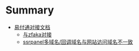 # Summary

  * [易付通对接文档](README.md)
      * [与zfaka对接](zfaka/zfaka.md)
      * [ssrpanel多域名/回调域名与网站访问域名不一致](ssrpanel/mutildomain.md)
